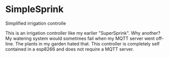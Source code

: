 # SimpleSprink
Simplified irrigation controlle

This is an irrigation controller like my earlier "SuperSprink". Why another? My watering system would sometimes fail when my MQTT server went off-line. The plants in my garden hated that. This controller is completely self contained in a esp8266 and does not require a MQTT server.

